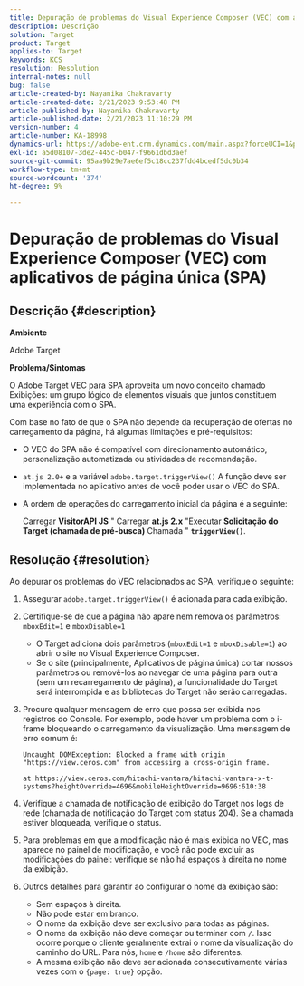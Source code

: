```yaml
---
title: Depuração de problemas do Visual Experience Composer (VEC) com aplicativos de página única (SPA)
description: Descrição
solution: Target
product: Target
applies-to: Target
keywords: KCS
resolution: Resolution
internal-notes: null
bug: false
article-created-by: Nayanika Chakravarty
article-created-date: 2/21/2023 9:53:48 PM
article-published-by: Nayanika Chakravarty
article-published-date: 2/21/2023 11:10:29 PM
version-number: 4
article-number: KA-18998
dynamics-url: https://adobe-ent.crm.dynamics.com/main.aspx?forceUCI=1&pagetype=entityrecord&etn=knowledgearticle&id=3a0a8733-32b2-ed11-83fe-6045bd006704
exl-id: a5d08107-3de2-445c-b047-f9661dbd3aef
source-git-commit: 95aa9b29e7ae6ef5c18cc237fdd4bcedf5dc0b34
workflow-type: tm+mt
source-wordcount: '374'
ht-degree: 9%

---
```


# Depuração de problemas do Visual Experience Composer (VEC) com aplicativos de página única (SPA)

## Descrição {#description}


<b>Ambiente</b>

Adobe Target

<b>Problema/Sintomas</b>

O Adobe Target VEC para SPA aproveita um novo conceito chamado Exibições: um grupo lógico de elementos visuais que juntos constituem uma experiência com o SPA.

Com base no fato de que o SPA não depende da recuperação de ofertas no carregamento da página, há algumas limitações e pré-requisitos:

- O VEC do SPA não é compatível com direcionamento automático, personalização automatizada ou atividades de recomendação.
- `at.js 2.0+` e a variável `adobe.target.triggerView()` A função deve ser implementada no aplicativo antes de você poder usar o VEC do SPA.
- A ordem de operações do carregamento inicial da página é a seguinte:



  Carregar <b>VisitorAPI JS</b> &quot; Carregar <b>at.js 2.x</b> &quot;Executar <b>Solicitação do Target (chamada de pré-busca)</b> Chamada &quot; <b>`triggerView()`</b>.



## Resolução {#resolution}


Ao depurar os problemas do VEC relacionados ao SPA, verifique o seguinte:

1. Assegurar `adobe.target.triggerView()` é acionada para cada exibição.
2. Certifique-se de que a página não apare nem remova os parâmetros: `mboxEdit=1` e `mboxDisable=1`

   - O Target adiciona dois parâmetros (`mboxEdit=1` e `mboxDisable=1`) ao abrir o site no Visual Experience Composer.
   - Se o site (principalmente, Aplicativos de página única) cortar nossos parâmetros ou removê-los ao navegar de uma página para outra (sem um recarregamento de página), a funcionalidade do Target será interrompida e as bibliotecas do Target não serão carregadas.
3. Procure qualquer mensagem de erro que possa ser exibida nos registros do Console. Por exemplo, pode haver um problema com o i-frame bloqueando o carregamento da visualização. Uma mensagem de erro comum é:<br>

   ```
   Uncaught DOMException: Blocked a frame with origin "https://view.ceros.com" from accessing a cross-origin frame.
   
   at https://view.ceros.com/hitachi-vantara/hitachi-vantara-x-t-systems?heightOverride=4696&mobileHeightOverride=9696:610:38
   ```

4. Verifique a chamada de notificação de exibição do Target nos logs de rede (chamada de notificação do Target com status 204). Se a chamada estiver bloqueada, verifique o status.
5. Para problemas em que a modificação não é mais exibida no VEC, mas aparece no painel de modificação, e você não pode excluir as modificações do painel: verifique se não há espaços à direita no nome da exibição.
6. Outros detalhes para garantir ao configurar o nome da exibição são:
   - Sem espaços à direita.
   - Não pode estar em branco.
   - O nome da exibição deve ser exclusivo para todas as páginas.
   - O nome da exibição não deve começar ou terminar com `/`. Isso ocorre porque o cliente geralmente extrai o nome da visualização do caminho do URL. Para nós, `home` e `/home` são diferentes.
   - A mesma exibição não deve ser acionada consecutivamente várias vezes com o `{page: true}` opção.
